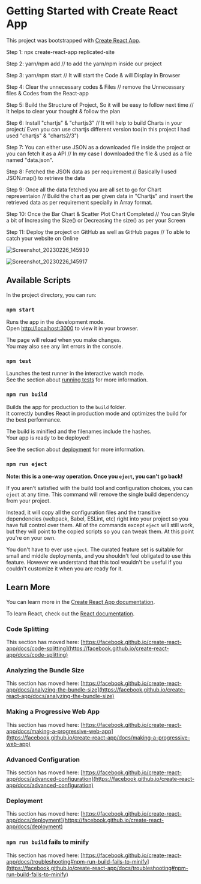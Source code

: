 # Getting Started with Create React App

This project was bootstrapped with [Create React App](https://github.com/facebook/create-react-app).


Step 1: npx create-react-app replicated-site

Step 2: yarn/npm add // to add the yarn/npm inside our project

Step 3: yarn/npm start // It will start the Code & will Display in Browser

Step 4: Clear the unnecessary codes & Files // remove the Unnecessary files & Codes from the React-app

Step 5: Build the Structure of Project, So it will be easy to follow next time // It helps to clear your thought & follow the plan

Step 6: Install "chartjs" & "chartjs3" // It will help to build Charts in your project/ Even you can use chartjs different version too(In this project I had used "chartjs" & "charts2/3")

Step 7: You can either use JSON as a downloaded file inside the project or you can fetch it as a API // In my case I downloaded the file & used as a file named "data.json".

Step 8: Fetched the JSON data as per requirement // Basically I used JSON.map() to retrieve the data

Step 9: Once all the data fetched you are all set to go for Chart representaion // Build the chart as per given data in "Chartjs" and insert the retrieved data as per requirement specially in Array format.

Step 10: Once the Bar Chart & Scatter Plot Chart Completed // You can Style a bit of Increasing the Size() or Decreasing the size() as per your Screen

Step 11: Deploy the project on GitHub as well as GitHub pages // To able to catch your website on Online

![Screenshot_20230226_145930](https://user-images.githubusercontent.com/124024533/225423527-0c580b04-aa1c-4043-95a3-d7a7377eeb85.png)

![Screenshot_20230226_145917](https://user-images.githubusercontent.com/124024533/225423530-2f07da32-fa99-4743-8150-9c9ddcd03759.png)



## Available Scripts

In the project directory, you can run:

### `npm start`

Runs the app in the development mode.\
Open [http://localhost:3000](http://localhost:3000) to view it in your browser.

The page will reload when you make changes.\
You may also see any lint errors in the console.

### `npm test`

Launches the test runner in the interactive watch mode.\
See the section about [running tests](https://facebook.github.io/create-react-app/docs/running-tests) for more information.

### `npm run build`

Builds the app for production to the `build` folder.\
It correctly bundles React in production mode and optimizes the build for the best performance.

The build is minified and the filenames include the hashes.\
Your app is ready to be deployed!

See the section about [deployment](https://facebook.github.io/create-react-app/docs/deployment) for more information.

### `npm run eject`

**Note: this is a one-way operation. Once you `eject`, you can't go back!**

If you aren't satisfied with the build tool and configuration choices, you can `eject` at any time. This command will remove the single build dependency from your project.

Instead, it will copy all the configuration files and the transitive dependencies (webpack, Babel, ESLint, etc) right into your project so you have full control over them. All of the commands except `eject` will still work, but they will point to the copied scripts so you can tweak them. At this point you're on your own.

You don't have to ever use `eject`. The curated feature set is suitable for small and middle deployments, and you shouldn't feel obligated to use this feature. However we understand that this tool wouldn't be useful if you couldn't customize it when you are ready for it.

## Learn More

You can learn more in the [Create React App documentation](https://facebook.github.io/create-react-app/docs/getting-started).

To learn React, check out the [React documentation](https://reactjs.org/).

### Code Splitting

This section has moved here: [https://facebook.github.io/create-react-app/docs/code-splitting](https://facebook.github.io/create-react-app/docs/code-splitting)

### Analyzing the Bundle Size

This section has moved here: [https://facebook.github.io/create-react-app/docs/analyzing-the-bundle-size](https://facebook.github.io/create-react-app/docs/analyzing-the-bundle-size)

### Making a Progressive Web App

This section has moved here: [https://facebook.github.io/create-react-app/docs/making-a-progressive-web-app](https://facebook.github.io/create-react-app/docs/making-a-progressive-web-app)

### Advanced Configuration

This section has moved here: [https://facebook.github.io/create-react-app/docs/advanced-configuration](https://facebook.github.io/create-react-app/docs/advanced-configuration)

### Deployment

This section has moved here: [https://facebook.github.io/create-react-app/docs/deployment](https://facebook.github.io/create-react-app/docs/deployment)

### `npm run build` fails to minify

This section has moved here: [https://facebook.github.io/create-react-app/docs/troubleshooting#npm-run-build-fails-to-minify](https://facebook.github.io/create-react-app/docs/troubleshooting#npm-run-build-fails-to-minify)
